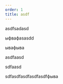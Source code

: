 ```yaml
---
order: 1
title: asdf
---
```


asdfsadasd

ыфвафasasdd

ывафыва

asdfaasd

sdfaasd

sdfasdfasdfasdfasdfфыва